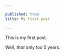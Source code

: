```yaml
---

published: true
title: My first post

---
```


This is my first post. 

Well, _that_ only too 5 years.